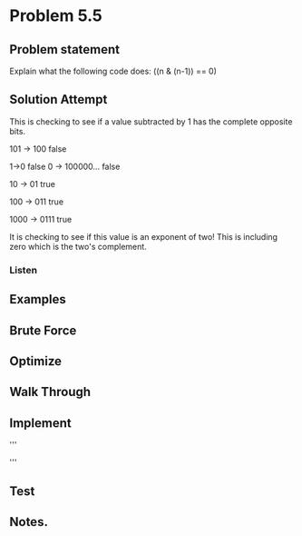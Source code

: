 # Problem 5.5

## Problem statement

Explain what the following code does: ((n & (n-1)) == 0)

## Solution Attempt

This is checking to see if a value subtracted by 1 has the complete opposite bits.

101 -> 100 false

1->0 false
0 -> 100000... false

10 -> 01 true

100 -> 011 true

1000 -> 0111 true

It is checking to see if this value is an exponent of two! This is including zero which is the two's complement. 

### Listen

## Examples

## Brute Force

## Optimize

## Walk Through


## Implement

'''

'''

## Test


## Notes. 